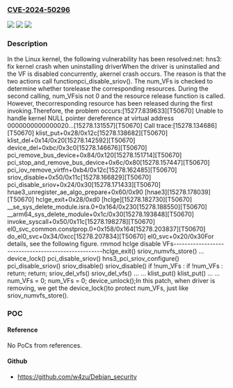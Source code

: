 ### [CVE-2024-50296](https://cve.mitre.org/cgi-bin/cvename.cgi?name=CVE-2024-50296)
![](https://img.shields.io/static/v1?label=Product&message=Linux&color=blue)
![](https://img.shields.io/static/v1?label=Version&message=b06ad258e013%3C%20a0df055775f3%20&color=brighgreen)
![](https://img.shields.io/static/v1?label=Vulnerability&message=n%2Fa&color=brighgreen)

### Description

In the Linux kernel, the following vulnerability has been resolved:net: hns3: fix kernel crash when uninstalling driverWhen the driver is uninstalled and the VF is disabled concurrently, akernel crash occurs. The reason is that the two actions call functionpci_disable_sriov(). The num_VFs is checked to determine whether torelease the corresponding resources. During the second calling, num_VFsis not 0 and the resource release function is called. However, thecorresponding resource has been released during the first invoking.Therefore, the problem occurs:[15277.839633][T50670] Unable to handle kernel NULL pointer dereference at virtual address 0000000000000020...[15278.131557][T50670] Call trace:[15278.134686][T50670]  klist_put+0x28/0x12c[15278.138682][T50670]  klist_del+0x14/0x20[15278.142592][T50670]  device_del+0xbc/0x3c0[15278.146676][T50670]  pci_remove_bus_device+0x84/0x120[15278.151714][T50670]  pci_stop_and_remove_bus_device+0x6c/0x80[15278.157447][T50670]  pci_iov_remove_virtfn+0xb4/0x12c[15278.162485][T50670]  sriov_disable+0x50/0x11c[15278.166829][T50670]  pci_disable_sriov+0x24/0x30[15278.171433][T50670]  hnae3_unregister_ae_algo_prepare+0x60/0x90 [hnae3][15278.178039][T50670]  hclge_exit+0x28/0xd0 [hclge][15278.182730][T50670]  __se_sys_delete_module.isra.0+0x164/0x230[15278.188550][T50670]  __arm64_sys_delete_module+0x1c/0x30[15278.193848][T50670]  invoke_syscall+0x50/0x11c[15278.198278][T50670]  el0_svc_common.constprop.0+0x158/0x164[15278.203837][T50670]  do_el0_svc+0x34/0xcc[15278.207834][T50670]  el0_svc+0x20/0x30For details, see the following figure.     rmmod hclge              disable VFs----------------------------------------------------hclge_exit()            sriov_numvfs_store()  ...                     device_lock()  pci_disable_sriov()     hns3_pci_sriov_configure()                            pci_disable_sriov()                              sriov_disable()    sriov_disable()             if !num_VFs :      if !num_VFs :               return;        return;                 sriov_del_vfs()      sriov_del_vfs()             ...        ...                       klist_put()        klist_put()               ...        ...                     num_VFs = 0;      num_VFs = 0;        device_unlock();In this patch, when driver is removing, we get the device_lock()to protect num_VFs, just like sriov_numvfs_store().

### POC

#### Reference
No PoCs from references.

#### Github
- https://github.com/w4zu/Debian_security


